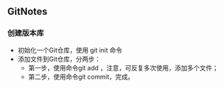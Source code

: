 ## GitNotes

### 创建版本库

  * 初始化一个Git仓库，使用 git init 命令
  * 添加文件到Git仓库，分两步：
    * 第一步，使用命令git add <file>，注意，可反复多次使用，添加多个文件；
    * 第二步，使用命令git commit，完成。
